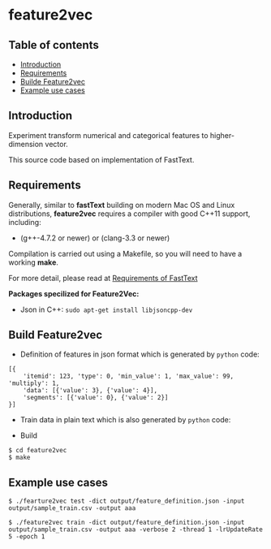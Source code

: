 # feature2vec


## Table of contents

* [Introduction](#introduction)
* [Requirements](#requirements)
* [Builde Feature2vec](#building-feature2vec)
* [Example use cases](#example-use-cases)

## Introduction

Experiment transform numerical and categorical features to higher-dimension vector.

This source code based on implementation of FastText.


## Requirements

Generally, similar to **fastText** building on modern Mac OS and Linux distributions, **feature2vec** requires a compiler with good C++11 support, including:

* (g++-4.7.2 or newer) or (clang-3.3 or newer)

Compilation is carried out using a Makefile, so you will need to have a working **make**.

For more detail, please read at [Requirements of FastText](https://github.com/facebookresearch/fastText/blob/master/README.md#requirements)

**Packages specilized for Feature2Vec:**

*  Json in C++: ```sudo apt-get install libjsoncpp-dev```

## Build Feature2vec

- Definition of features in json format which is generated by `python` code:

```
[{
    'itemid': 123, 'type': 0, 'min_value': 1, 'max_value': 99, 'multiply': 1,
    'data': [{'value': 3}, {'value': 4}], 
    'segments': [{'value': 0}, {'value': 2}]
}]
```

- Train data in plain text which is also generated by `python` code:

- Build

```
$ cd feature2vec
$ make
```

## Example use cases

```
$ ./fearture2vec test -dict output/feature_definition.json -input output/sample_train.csv -output aaa

$ ./feature2vec train -dict output/feature_definition.json -input output/sample_train.csv -output aaa -verbose 2 -thread 1 -lrUpdateRate 5 -epoch 1
```